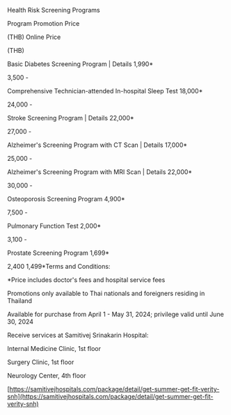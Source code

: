 Health Risk Screening Programs

Program Promotion Price

(THB) Online Price

(THB)

Basic Diabetes Screening Program \| Details 1,990\*

3,500 -

Comprehensive Technician-attended In-hospital Sleep Test 18,000\*

24,000 -

Stroke Screening Program \| Details 22,000\*

27,000 -

Alzheimer's Screening Program with CT Scan \| Details 17,000\*

25,000 -

Alzheimer's Screening Program with MRI Scan \| Details 22,000\*

30,000 -

Osteoporosis Screening Program 4,900\*

7,500 -

Pulmonary Function Test 2,000\*

3,100 -

Prostate Screening Program 1,699\*

2,400 1,499\*Terms and Conditions:

\*Price includes doctor's fees and hospital service fees

Promotions only available to Thai nationals and foreigners residing in
Thailand

Available for purchase from April 1 - May 31, 2024; privilege valid
until June 30, 2024

Receive services at Samitivej Srinakarin Hospital:

Internal Medicine Clinic, 1st floor

Surgery Clinic, 1st floor

Neurology Center, 4th floor

[https://samitivejhospitals.com/package/detail/get-summer-get-fit-verity-snh](https://samitivejhospitals.com/package/detail/get-summer-get-fit-verity-snh)
